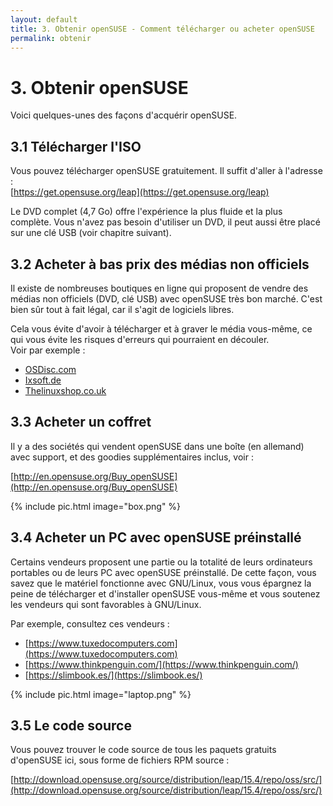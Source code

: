 ```yaml
---
layout: default
title: 3. Obtenir openSUSE - Comment télécharger ou acheter openSUSE
permalink: obtenir
---
```


# 3. Obtenir openSUSE

Voici quelques-unes des façons d'acquérir openSUSE.

## 3.1 Télécharger l'ISO

Vous pouvez télécharger openSUSE gratuitement. Il suffit d'aller à l'adresse :  
[https://get.opensuse.org/leap](https://get.opensuse.org/leap)

Le DVD complet (4,7 Go) offre l'expérience la plus fluide et la plus complète. Vous n'avez pas besoin d'utiliser un DVD, il peut aussi être placé sur une clé USB (voir chapitre suivant).


## 3.2 Acheter à bas prix des médias non officiels

Il existe de nombreuses boutiques en ligne qui proposent de vendre des médias non officiels (DVD, clé USB) avec openSUSE très bon marché. C'est bien sûr tout à fait légal, car il s'agit de logiciels libres.

Cela vous évite d'avoir à télécharger et à graver le média vous-même, ce qui vous évite les risques d'erreurs qui pourraient en découler.   
Voir par exemple :

- [OSDisc.com](http://www.osdisc.com/cgi-bin/view.cgi/products/linux/suse)
- [Ixsoft.de](http://www.ixsoft.de/cgi-bin/web_store.cgi?ref=Catalogs/de/opensuse-catalog.html)
- [Thelinuxshop.co.uk](http://thelinuxshop.co.uk/opensuse-m-14.html)

## 3.3 Acheter un coffret

Il y a des sociétés qui vendent openSUSE dans une boîte (en allemand) avec support, et des goodies supplémentaires inclus, voir :

[http://en.opensuse.org/Buy_openSUSE](http://en.opensuse.org/Buy_openSUSE)  

{% include pic.html image="box.png" %}

## 3.4 Acheter un PC avec openSUSE préinstallé

Certains vendeurs proposent une partie ou la totalité de leurs ordinateurs portables ou de leurs PC avec openSUSE préinstallé. De cette façon, vous savez que le matériel fonctionne avec GNU/Linux, vous vous épargnez la peine de télécharger et d'installer openSUSE vous-même et vous soutenez les vendeurs qui sont favorables à GNU/Linux.

Par exemple, consultez ces vendeurs :
- [https://www.tuxedocomputers.com](https://www.tuxedocomputers.com)
- [https://www.thinkpenguin.com/](https://www.thinkpenguin.com/)
- [https://slimbook.es/](https://slimbook.es/)

{% include pic.html image="laptop.png" %}

## 3.5 Le code source

Vous pouvez trouver le code source de tous les paquets gratuits d'openSUSE ici, sous forme de fichiers RPM source :  

[http://download.opensuse.org/source/distribution/leap/15.4/repo/oss/src/](http://download.opensuse.org/source/distribution/leap/15.4/repo/oss/src/)
